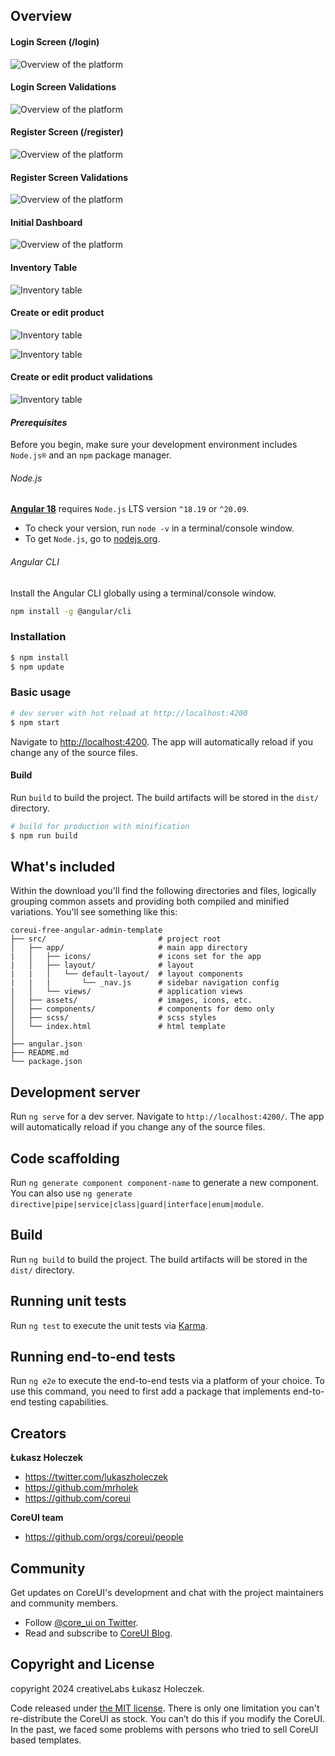 ## Overview

#### Login Screen (/login)
![Overview of the platform](https://github.com/juanppl/PTI.FrontEnd/blob/master/src/assets/login.png)

#### Login Screen Validations
![Overview of the platform](https://github.com/juanppl/PTI.FrontEnd/blob/master/src/assets/login-validation.png)

#### Register Screen (/register)
![Overview of the platform](https://github.com/juanppl/PTI.FrontEnd/blob/master/src/assets/register.png)

#### Register Screen Validations
![Overview of the platform](https://github.com/juanppl/PTI.FrontEnd/blob/master/src/assets/register-validation.png)

#### Initial Dashboard
![Overview of the platform](https://github.com/juanppl/PTI.FrontEnd/blob/master/src/assets/overview.png)

#### Inventory Table
![Inventory table](https://github.com/juanppl/PTI.FrontEnd/blob/master/src/assets/inventory-table.png)

#### Create or edit product
![Inventory table](https://github.com/juanppl/PTI.FrontEnd/blob/master/src/assets/form-products.png)

![Inventory table](https://github.com/juanppl/PTI.FrontEnd/blob/master/src/assets/form-products-resp.png)

#### Create or edit product validations
![Inventory table](https://github.com/juanppl/PTI.FrontEnd/blob/master/src/assets/form-products-validations.png)

#### <i>Prerequisites</i>

Before you begin, make sure your development environment includes `Node.js®` and an `npm` package manager.

###### Node.js

[**Angular 18**](https://angular.io/guide/what-is-angular) requires `Node.js` LTS version `^18.19` or `^20.09`.

- To check your version, run `node -v` in a terminal/console window.
- To get `Node.js`, go to [nodejs.org](https://nodejs.org/).

###### Angular CLI

Install the Angular CLI globally using a terminal/console window.

```bash
npm install -g @angular/cli
```

### Installation

``` bash
$ npm install
$ npm update
```

### Basic usage

``` bash
# dev server with hot reload at http://localhost:4200
$ npm start
```

Navigate to [http://localhost:4200](http://localhost:4200). The app will automatically reload if you change any of the source files.

#### Build

Run `build` to build the project. The build artifacts will be stored in the `dist/` directory.

```bash
# build for production with minification
$ npm run build
```

## What's included

Within the download you'll find the following directories and files, logically grouping common assets and providing both compiled and minified variations.
You'll see something like this:

```
coreui-free-angular-admin-template
├── src/                         # project root
│   ├── app/                     # main app directory
|   │   ├── icons/               # icons set for the app
|   │   ├── layout/              # layout 
|   |   │   └── default-layout/  # layout components
|   |   |       └── _nav.js      # sidebar navigation config
|   │   └── views/               # application views
│   ├── assets/                  # images, icons, etc.
│   ├── components/              # components for demo only
│   ├── scss/                    # scss styles
│   └── index.html               # html template
│
├── angular.json
├── README.md
└── package.json
```

## Development server

Run `ng serve` for a dev server. Navigate to `http://localhost:4200/`. The app will automatically reload if you change any of the source files.

## Code scaffolding

Run `ng generate component component-name` to generate a new component. You can also use `ng generate directive|pipe|service|class|guard|interface|enum|module`.

## Build

Run `ng build` to build the project. The build artifacts will be stored in the `dist/` directory.

## Running unit tests

Run `ng test` to execute the unit tests via [Karma](https://karma-runner.github.io).

## Running end-to-end tests

Run `ng e2e` to execute the end-to-end tests via a platform of your choice. To use this command, you need to first add a package that implements end-to-end
testing capabilities.

## Creators

**Łukasz Holeczek**

* <https://twitter.com/lukaszholeczek>
* <https://github.com/mrholek>
* <https://github.com/coreui>

**CoreUI team**

* https://github.com/orgs/coreui/people

## Community

Get updates on CoreUI's development and chat with the project maintainers and community members.

- Follow [@core_ui on Twitter](https://twitter.com/core_ui).
- Read and subscribe to [CoreUI Blog](https://coreui.io/blog/).

## Copyright and License

copyright 2024 creativeLabs Łukasz Holeczek.

Code released under [the MIT license](https://github.com/coreui/coreui-free-react-admin-template/blob/master/LICENSE).
There is only one limitation you can't re-distribute the CoreUI as stock. You can’t do this if you modify the CoreUI. In the past, we faced some problems with
persons who tried to sell CoreUI based templates.
